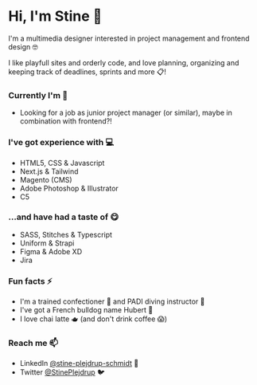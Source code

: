 # Hi, I'm Stine 👋

I'm a multimedia designer interested in project management and frontend design 🤓

I like playfull sites and orderly code, and love planning, organizing and keeping track of deadlines, sprints and more 📋!

### Currently I'm 📆
- Looking for a job as junior project manager (or similar), maybe in combination with frontend?!

### I've got experience with 💻
- HTML5, CSS & Javascript
- Next.js & Tailwind
- Magento (CMS)
- Adobe Photoshop & Illustrator
- C5

### ...and have had a taste of 😋
- SASS, Stitches & Typescript
- Uniform & Strapi
- Figma & Adobe XD
- Jira

### Fun facts ⚡
- I'm a trained confectioner 🍰 and PADI diving instructor 🤿
- I've got a French bulldog name Hubert 🐾
- I love chai latte 🫖 (and don't drink coffee 😱)

### Reach me 📫
- LinkedIn [@stine-plejdrup-schmidt](https://www.linkedin.com/in/stine-plejdrup-schmidt/) 🔗
- Twitter [@StinePlejdrup](https://twitter.com/StinePlejdrup) 🐦

<!--
**StinePS/StinePS** is a ✨ _special_ ✨ repository because its `README.md` (this file) appears on your GitHub profile.

Here are some ideas to get you started:

- 🔭 I’m currently working on ...
- 🌱 I’m currently learning ...
- 👯 I’m looking to collaborate on ...
- 🤔 I’m looking for help with ...
- 💬 Ask me about ...
- 📫 How to reach me: ...
- 😄 Pronouns: ...
- ⚡ Fun fact: ...
-->
